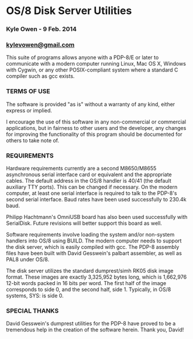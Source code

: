 # OS/8 Disk Server Utilities #
### Kyle Owen - 9 Feb. 2014 ###
### kylevowen@gmail.com ###

This suite of programs allows anyone with a PDP-8/E or later to communicate with
a modern computer running Linux, Mac OS X, Windows with Cygwin, or any other
POSIX-compliant system where a standard C compiler such as gcc exists. 

### TERMS OF USE ###

The software is provided "as is" without a warranty of any kind, either express
or implied.

I encourage the use of this software in any non-commercial or commercial
applications, but in fairness to other users and the developer, any changes for
improving the functionality of this program should be documented for others to
take note of. 

### REQUIREMENTS ###

Hardware requirements currently are a second M8650/M8655 asynchronous serial
interface card or equivalent and the appropriate cables. The default address
in the OS/8 handler is 40/41 (the default auxiliary TTY ports). This can be
changed if necessary. On the modern computer, at least one serial interface is
required to talk to the PDP-8's second serial interface. Baud rates have been
used successfully to 230.4k baud.

Philipp Hachtmann's OmniUSB board has also been used successfully with
SerialDisk. Future revisions will better support this board as well.

Software requirements involve loading the system and/or non-system handlers into
OS/8 using BUILD. The modern computer needs to support the disk server, which is
easily compiled with gcc. The PDP-8 assembly files have been built with David
Gesswein's palbart assembler, as well as PAL8 under OS/8.

The disk server utilizes the standard dumprest/simh RK05 disk image format. 
These images are exactly 3,325,952 bytes long, which is 1,662,976 12-bit words 
packed in 16 bits per word. The first half of the image corresponds to side 0, and the second half, side 1. Typically, in OS/8 systems, SYS: is side 0. 

### SPECIAL THANKS ###

David Gesswein's dumprest utilities for the PDP-8 have proved to be a tremendous
help in the creation of the software herein. Thank you, David!
